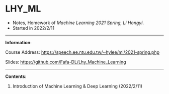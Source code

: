 # LHY_ML
- Notes, Homework of *Machine Learning 2021 Spring, Li Hongyi*. 
- Started in 2022/2/11

---

**Information**:

Course Address: https://speech.ee.ntu.edu.tw/~hylee/ml/2021-spring.php

Slides: https://github.com/Fafa-DL/Lhy_Machine_Learning

---

**Contents**:

1. Introduction of Machine Learning & Deep Learning (2022/2/11)
